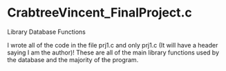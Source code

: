 # CrabtreeVincent_FinalProject.c
Library Database Functions

I wrote all of the code in the file prj1.c and only prj1.c (It will have a header saying I am the author)!
These are all of the main library functions used by the database and the majority of the program.

